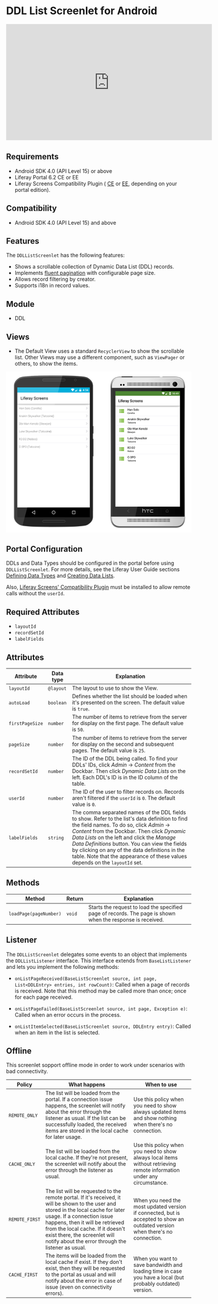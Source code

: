 # DDL List Screenlet for Android [](id=ddllistscreenlet-for-android)

<iframe width="560" height="315" src="https://www.youtube.com/embed/A_QEZzkuGHg" frameborder="0" allowfullscreen></iframe>

## Requirements [](id=requirements)

- Android SDK 4.0 (API Level 15) or above
- Liferay Portal 6.2 CE or EE
- Liferay Screens Compatibility Plugin (
  [CE](http://www.liferay.com/marketplace/-/mp/application/54365664) or 
  [EE](http://www.liferay.com/marketplace/-/mp/application/54369726), 
  depending on your portal edition). 

## Compatibility [](id=compatibility)

- Android SDK 4.0 (API Level 15) and above

## Features [](id=features)

The `DDLListScreenlet` has the following features:

- Shows a scrollable collection of Dynamic Data List (DDL) records.
- Implements [fluent pagination](http://www.iosnomad.com/blog/2014/4/21/fluent-pagination) 
  with configurable page size.
- Allows record filtering by creator.
- Supports i18n in record values.

## Module [](id=module)

- DDL

## Views [](id=views)

- The Default View uses a standard `RecyclerView` to show the scrollable list. 
  Other Views may use a different component, such as `ViewPager` or others, to 
  show the items.

![The `DDLListScreenlet` using the Default and Material Viewsets.](../../images/screens-android-ddllist.png)

## Portal Configuration [](id=portal-configuration)

DDLs and Data Types should be configured in the portal before using
`DDLListScreenlet`. For more details, see the Liferay User Guide sections 
[Defining Data Types](/portal/-/knowledge_base/6-2/building-a-list-platform-in-liferay-and-defining-data-) 
and [Creating Data Lists](/portal/-/knowledge_base/6-2/creating-data-lists). 

Also, [Liferay Screens' Compatibility Plugin](https://github.com/liferay/liferay-screens/tree/master/portal) 
must be installed to allow remote calls without the `userId`. 

## Required Attributes [](id=required-attributes)

- `layoutId`
- `recordSetId`
- `labelFields`

## Attributes [](id=attributes)

| Attribute | Data type | Explanation |
|-----------|-----------|-------------| 
| `layoutId` | `@layout` | The layout to use to show the View. |
| `autoLoad` | `boolean` | Defines whether the list should be loaded when it's presented on the screen. The default value is `true`. |
| `firstPageSize` | `number` | The number of items to retrieve from the server for display on the first page. The default value is `50`. |
| `pageSize` | `number` | The number of items to retrieve from the server for display on the second and subsequent pages. The default value is `25`. |
| `recordSetId` | `number` | The ID of the DDL being called. To find your DDLs' IDs, click *Admin* &rarr; *Content* from the Dockbar. Then click *Dynamic Data Lists* on the left. Each DDL's ID is in the ID column of the table. |
| `userId` | `number` | The ID of the user to filter records on. Records aren't filtered if the `userId` is `0`. The default value is `0`. |
| `labelFields` | `string` | The comma separated names of the DDL fields to show. Refer to the list's data definition to find the field names. To do so, click *Admin* &rarr; *Content* from the Dockbar. Then click *Dynamic Data Lists* on the left and click the *Manage Data Definitions* button. You can view the fields by clicking on any of the data definitions in the table. Note that the appearance of these values depends on the `layoutId` set. |

## Methods [](id=methods)

| Method | Return | Explanation |
|-----------|-----------|-------------| 
| `loadPage(pageNumber)` | `void` | Starts the request to load the specified page of records. The page is shown when the response is received. |

## Listener [](id=listener)

The `DDLListScreenlet` delegates some events to an object that implements the 
`DDLListListener` interface. This interface extends from `BaseListListener` and 
lets you implement the following methods: 

- `onListPageReceived(BaseListScreenlet source, int page, 
  List<DDLEntry> entries, int rowCount)`: Called when a page of records is 
  received. Note that this method may be called more than once; once for each 
  page received.

- `onListPageFailed(BaseListScreenlet source, int page, Exception e)`: Called 
  when an error occurs in the process.

- `onListItemSelected(BaseListScreenlet source, DDLEntry entry)`: Called when an 
  item in the list is selected.

## Offline [](id=offline)

This screenlet sopport offline mode in order to work under scenarios with bad connectivity.

| Policy | What happens | When to use |
|--------|--------------|-------------|
| `REMOTE_ONLY` | The list will be loaded from the portal. If a connection issue happens, the screenlet will notify about the error through the listener as usual. If the list can be successfully loaded, the received items are stored in the local cache for later usage.| Use this policy when you need to show always updated items and show nothing when there's no connection.|
| `CACHE_ONLY` | The list will be loaded from the local cache. If they're not present, the screenlet will notify about the error through the listener as usual.| Use this policy when you need to show always local items without retrieving remote information under any circumstance.|
| `REMOTE_FIRST` | The list will be requested to the remote portal. If it's received, it will be shown to the user and stored in the local cache for later usage. If a connection issue happens, then it will be retrieved from the local cache. If it doesn't exist there, the screenlet will notify about the error through the listener as usual. | When you need the most updated version if connected, but is accepted to show an outdated version when there's no connection.|
| `CACHE_FIRST` | The items will be loaded from the local cache if exist. If they don't exist, then they will be requested to the portal as usual and will notify about the error in case of issue (even on connectivity errors).| When you want to save bandwidth and loading time in case you have a local (but probably outdated) version.|
